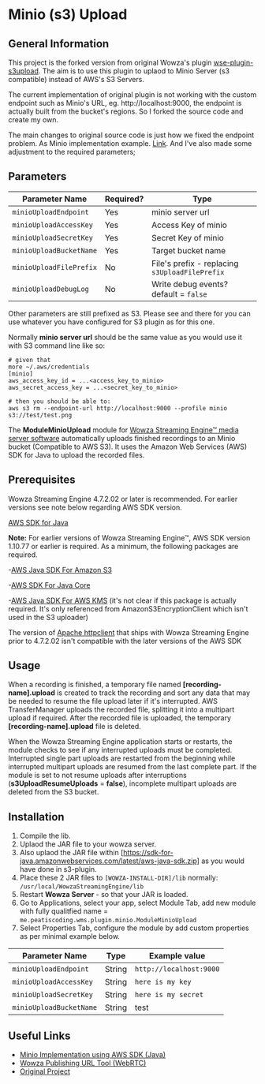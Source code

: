 # Minio (s3) Upload

## General Information

This project is the forked version from original Wowza's plugin [wse-plugin-s3upload](https://github.com/WowzaMediaSystems/wse-plugin-s3upload). The aim is to use this plugin to uplaod to Minio Server (s3 compatible) instead of AWS's S3 Servers.

The current implementation of original plugin is not working with the custom endpoint such as Minio's URL, eg. http://localhost:9000, the endpoint is actually built from the bucket's regions. So I forked the source code and create my own.

The main changes to original source code is just how we fixed the endpoint problem. As Minio implementation example. [Link](https://docs.min.io/docs/how-to-use-aws-sdk-for-java-with-minio-server.html). And I've also made some adjustment to the required parameters;

## Parameters

Parameter Name|Required?|Type
--|--|--
`minioUploadEndpoint`|Yes|minio server url
`minioUploadAccessKey`|Yes|Access Key of minio
`minioUploadSecretKey`|Yes|Secret Key of minio
`minioUploadBucketName`|Yes|Target bucket name
`minioUploadFilePrefix`|No|File's prefix - replacing `s3UploadFilePrefix`
`minioUploadDebugLog`|No|Write debug events? default = `false`

Other parameters are still prefixed as S3. Please see and there for you can use whatever you have configured for S3 plugin as for this one.

Normally **minio server url** should be the same value as you would use it with S3 command line like so:

```
# given that
more ~/.aws/credentials
[minio]
aws_access_key_id = ...<access_key_to_minio>
aws_secret_access_key = ...<secret_key_to_minio>

# then you should be able to:
aws s3 rm --endpoint-url http://localhost:9000 --profile minio s3://test/test.png
```

The **ModuleMinioUpload** module for [Wowza Streaming Engine™ media server software](https://www.wowza.com/products/streaming-engine) automatically uploads finished recordings to an Minio bucket (Compatible to AWS S3). It uses the Amazon Web Services (AWS) SDK for Java to upload the recorded files.

## Prerequisites
Wowza Streaming Engine 4.7.2.02 or later is recommended. For earlier versions see note below regarding AWS SDK version.

[AWS SDK for Java](https://aws.amazon.com/sdk-for-java/)

**Note:** For earlier versions of Wowza Streaming Engine™, AWS SDK version 1.10.77 or earlier is required. As a minimum, the following packages are required.

-[AWS Java SDK For Amazon S3](http://mvnrepository.com/artifact/com.amazonaws/aws-java-sdk-s3/1.10.77)

-[AWS SDK For Java Core](http://mvnrepository.com/artifact/com.amazonaws/aws-java-sdk-core/1.10.77)

-[AWS Java SDK For AWS KMS](http://mvnrepository.com/artifact/com.amazonaws/aws-java-sdk-kms/1.10.77) (it's not clear if this package is actually required. It's only referenced from AmazonS3EncryptionClient which isn't used in the S3 uploader)

The version of [Apache httpclient](http://mvnrepository.com/artifact/org.apache.httpcomponents/httpclient) that ships with Wowza Streaming Engine prior to 4.7.2.02 isn't compatible with the later versions of the AWS SDK

## Usage

When a recording is finished, a temporary file named **[recording-name].upload** is created to track the recording and sort any data that may be needed to resume the file upload later if it's interrupted. AWS TransferManager uploads the recorded file, splitting it into a multipart upload if required. After the recorded file is uploaded, the temporary **[recording-name].upload** file is deleted.

When the Wowza Streaming Engine application starts or restarts, the module checks to see if any interrupted uploads must be completed. Interrupted single part uploads are restarted from the beginning while interrupted multipart uploads are resumed from the last complete part. If the module is set to not resume uploads after interruptions (**s3UploadResumeUploads** = **false**), incomplete multipart uploads are deleted from the S3 bucket.

## Installation

1. Compile the lib.
1. Uplaod the JAR file to your wowza server.
1. Also uplaod the JAR file within [https://sdk-for-java.amazonwebservices.com/latest/aws-java-sdk.zip] as you would have done in s3-plugin.
1. Place these 2 JAR files to `[WOWZA-INSTALL-DIR]/lib` normally: `/usr/local/WowzaStreamingEngine/lib`
1. Restart **Wowza Server** - so that your JAR is loaded.
1. Go to Applications, select your app, select Module Tab, add new module with fully qualitfied name = `me.peatiscoding.wms.plugin.minio.ModuleMinioUpload`
1. Select Properties Tab, configure the module by add custom properties as per minimal example below.

Parameter Name|Type|Example value
--|--|--
`minioUploadEndpoint`|String|`http://localhost:9000`
`minioUploadAccessKey`|String|`here is my key`
`minioUploadSecretKey`|String|`here is my secret`
`minioUploadBucketName`|String|test

## Useful Links

* [Minio Implementation using AWS SDK (Java)](https://docs.min.io/docs/how-to-use-aws-sdk-for-java-with-minio-server.html)
* [Wowza Publishing URL Tool (WebRTC)](https://www.wowza.com/_private/webrtc/4.7.7/publish/)
* [Original Project](https://www.wowza.com/docs/how-to-upload-recorded-media-to-an-amazon-s3-bucket-modules3upload)
